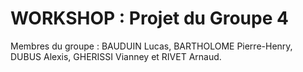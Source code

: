 # WORKSHOP : Projet du Groupe 4

Membres du groupe : BAUDUIN Lucas, BARTHOLOME Pierre-Henry, DUBUS Alexis, GHERISSI Vianney et RIVET Arnaud.